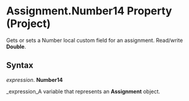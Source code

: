 
# Assignment.Number14 Property (Project)

Gets or sets a Number local custom field for an assignment. Read/write  **Double**.


## Syntax

 _expression_. **Number14**

 _expression_A variable that represents an  **Assignment** object.

